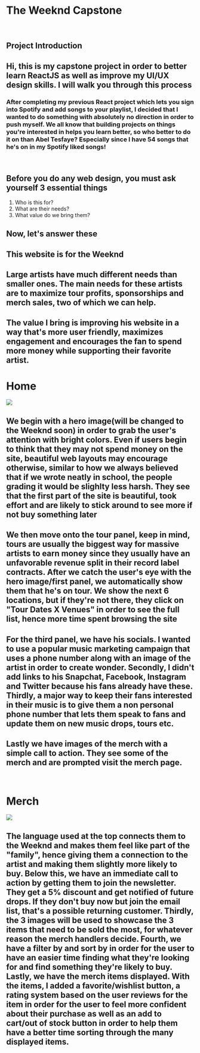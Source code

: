 <h1><strong>The Weeknd Capstone</strong></h1>

<br>
<h2><strong>Project Introduction</strong></h2>
<h2>Hi, this is my capstone project in order to better learn ReactJS as well as improve my UI/UX design skills. I will walk you through this process</h2>
<h3>After completing my previous React project which lets you sign into Spotify and add songs to your playlist, I decided that I wanted to do something with absolutely no direction in order to push myself. We all know that building projects on things you're interested in helps you learn better, so who better to do it on than Abel Tesfaye? Especially since I have 54 songs that he's on in my Spotify liked songs!</h3>
<br>
<h2>Before you do any web design, you must ask yourself 3 essential things</h2>
<ol>
  <li>Who is this for?</li>
  <li>What are their needs?</li>
  <li>What value do we bring them?</li>
</ol>

<h2>Now, let's answer these</h2>
<h2>This website is for the Weeknd</h2>
<h2>Large artists have much different needs than smaller ones. The main needs for these artists are to maximize tour profits, sponsorships and merch sales, two of which we can help.</h2>
<h2>The value I bring is improving his website in a way that's more user friendly, maximizes engagement and encourages the fan to spend more money while supporting their favorite artist.</h2>

<h1><strong>Home</strong></h1>
<img src="https://github.com/notpaulgaddy/TheWeekndRedoneSite/blob/main/homePageWeeknd.png?raw=true"/>
<h2>We begin with a hero image(will be changed to the Weeknd soon) in order to grab the user's attention with bright colors. Even if users begin to think that they may not spend money on the site, beautiful web layouts may encourage otherwise, similar to how we always believed that if we wrote neatly in school, the people grading it would be slighlty less harsh. They see that the first part of the site is beautiful, took effort and are likely to stick around to see more if not buy something later</h2>
<h2>We then move onto the tour panel, keep in mind, tours are usually the biggest way for massive artists to earn money since they usually have an unfavorable revenue split in their record label contracts. After we catch the user's eye with the hero image/first panel, we automatically show them that he's on tour. We show the next 6 locations, but if they're not there, they click on "Tour Dates X Venues" in order to see the full list, hence more time spent browsing the site</h2>
<h2>For the third panel, we have his socials. I wanted to use a popular music marketing campaign that uses a phone number along with an image of the artist in order to create wonder. Secondly, I didn't add links to his Snapchat, Facebook, Instagram and Twitter because his fans already have these. Thirdly, a major way to keep their fans interested in their music is to give them a non personal phone number that lets them speak to fans and update them on new music drops, tours etc.</h2>
<h2>Lastly we have images of the merch with a simple call to action. They see some of the merch and are prompted visit the merch page.</h2>

<br>
<h1><strong>Merch</strong></h1>
<img src="https://github.com/notpaulgaddy/TheWeekndRedoneSite/blob/main/merchWeeknd.png?raw=true"/>
<h2>The language used at the top connects them to the Weeknd and makes them feel like part of the "family", hence giving them a connection to the artist and making them slightly more likely to buy. Below this, we have an immediate call to action by getting them to join the newsletter. They get a 5% discount and get notified of future drops. If they don't buy now but join the email list, that's a possible returning customer. Thirdly, the 3 images will be used to showcase the 3 items that need to be sold the most, for whatever reason the merch handlers decide. Fourth, we have a filter by and sort by in order for the user to have an easier time finding what they're looking for and find something they're likely to buy. Lastly, we have the merch items displayed. With the items, I added a favorite/wishlist button, a rating system based on the user reviews for the item in order for the user to feel more confident about their purchase as well as an add to cart/out of stock button in order to help them have a better time sorting through the many displayed items.
